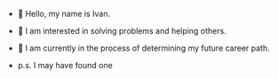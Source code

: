 - 👋 Hello, my name is Ivan.
- 👀 I am interested in solving problems and helping others.
- 🌱 I am currently in the process of determining my future career path.

- p.s. I may have found one



<!---
qwerio/qwerio is a ✨ special ✨ repository because its `README.md` (this file) appears on your GitHub profile.
You can click the Preview link to take a look at your changes.
--->

